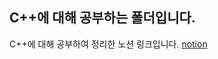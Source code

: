 <h2>C++에 대해 공부하는 폴더입니다.</h2>

C++에 대해 공부하여 정리한 노션 링크입니다.
<a href="https://www.notion.so/C-c9a6981f1ecc47b499c0a44cdbf07b0e">notion</a>